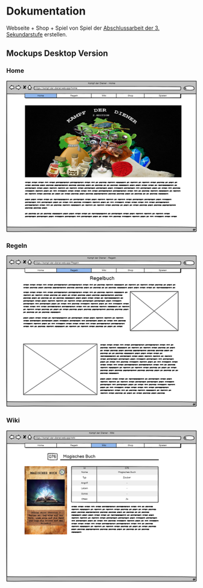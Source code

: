 # Dokumentation

Webseite + Shop + Spiel von Spiel der [Abschlussarbeit der 3. Sekundarstufe](old-project-2017.zip) erstellen.

## Mockups Desktop Version

### Home 

![Mockup Home](Mockups/D_Home.png)

### Regeln

![Mockup Rules](Mockups/D_Regeln.png)

### Wiki

![Mockup Wiki](Mockups/D_Wiki.png)